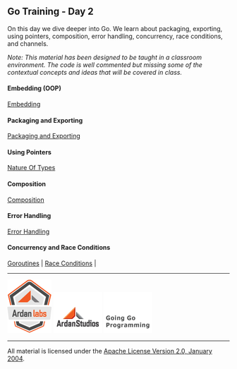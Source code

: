 ## Go Training - Day 2
On this day we dive deeper into Go. We learn about packaging, exporting, using pointers, composition, error handling, concurrency, race conditions, and channels.

*Note: This material has been designed to be taught in a classroom environment. The code is well commented but missing some of the contextual concepts and ideas that will be covered in class.*

#### Embedding (OOP)
[Embedding](../03-methods_interfaces_embedding/03-embedding/readme.md)

#### Packaging and Exporting
[Packaging and Exporting](../04-packaging_exporting/readme.md)

#### Using Pointers
[Nature Of Types](../05-using_pointers/readme.md)

#### Composition
[Composition](../06-composition/readme.md)

#### Error Handling
[Error Handling](../07-error_handling/readme.md)

#### Concurrency and Race Conditions
[Goroutines](../08-concurrency_channels/01-goroutines/readme.md) | 
[Race Conditions](../08-concurrency_channels/02-race_conditions/readme.md) | 

___
[![Ardan Labs](images/ggt_logo.png)](http://www.ardanlabs.com)
[![Ardan Studios](images/ardan_logo.png)](http://www.ardanstudios.com)
[![GoingGo Blog](images/ggb_logo.png)](http://www.goinggo.net)
___
All material is licensed under the [Apache License Version 2.0, January 2004](http://www.apache.org/licenses/LICENSE-2.0).
